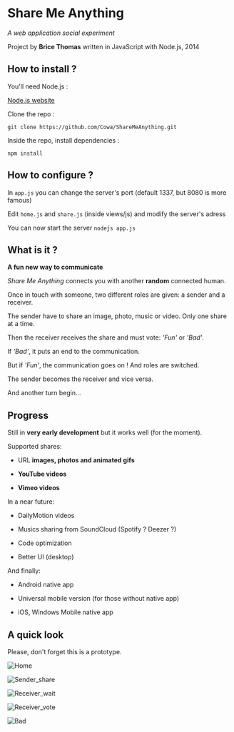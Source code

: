 Share Me Anything
=================

*A web application social experiment*

Project by **Brice Thomas** written in JavaScript with Node.js, 2014

How to install ?
----------------

You'll need Node.js :

[Node.js website](http://nodejs.org/)

Clone the repo :

```git clone https://github.com/Cowa/ShareMeAnything.git```

Inside the repo, install dependencies :
 
```npm install```

How to configure ?
------------------

In ```app.js``` you can change the server's port (default 1337, but 8080 is more famous)

Edit ```home.js``` and ```share.js``` (inside views/js) and modify the server's adress

You can now start the server ```nodejs app.js```


What is it ?
------------

**A fun new way to communicate**

*Share Me Anything* connects you with another **random** connected human.

Once in touch with someone, two different roles are given: a sender and a receiver.

The sender have to share an image, photo, music or video. Only one share at a time.

Then the receiver receives the share and must vote: *'Fun'* or *'Bad'*.

If *'Bad'*, it puts an end to the communication.

But if *'Fun'*, the communication goes on ! And roles are switched.

The sender becomes the receiver and vice versa.

And another turn begin...

Progress
--------

Still in **very early development** but it works well (for the moment).

Supported shares:

- URL **images, photos and animated gifs**

- **YouTube videos**

- **Vimeo videos**

In a near future:

- DailyMotion videos

- Musics sharing from SoundCloud (Spotify ? Deezer ?)

- Code optimization

- Better UI (desktop)

And finally:

- Android native app

- Universal mobile version (for those without native app)

- iOS, Windows Mobile native app


A quick look
------------

Please, don't forget this is a prototype.

![Home](readme/home.png)

![Sender_share](readme/sharer_share.png)



![Receiver_wait](readme/receiver_wait.png)

![Receiver_vote](readme/receiver_vote.png)


![Bad](readme/bad.png)
